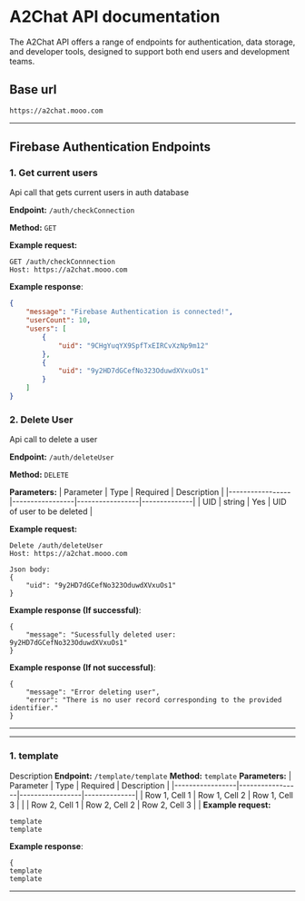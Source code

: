 # A2Chat API documentation 
The A2Chat API offers a range of endpoints for authentication, data storage, and developer tools, designed to support both end users and development teams.
## Base url 
```
https://a2chat.mooo.com
```
---
## Firebase Authentication Endpoints 
### 1. Get current users 
Api call that gets current users in  auth database <br>

**Endpoint:** `/auth/checkConnection`  

**Method:** `GET`  

**Example request:**
```
GET /auth/checkConnnection
Host: https://a2chat.mooo.com
```
**Example response**: 
```json
{
    "message": "Firebase Authentication is connected!",
    "userCount": 10,
    "users": [
        {
            "uid": "9CHgYuqYX9SpfTxEIRCvXzNp9m12"
        },
        {
            "uid": "9y2HD7dGCefNo323OduwdXVxuOs1"
        }
    ]
}
```

### 2. Delete User 
Api call to delete a user 

**Endpoint:** `/auth/deleteUser`

**Method:** `DELETE`

**Parameters:**
| Parameter       | Type            | Required        | Description  |
|-----------------|-----------------|-----------------|--------------|
|  UID            | string          | Yes             | UID of user to be deleted |

**Example request:**
```
Delete /auth/deleteUser
Host: https://a2chat.mooo.com

Json body: 
{
    "uid": "9y2HD7dGCefNo323OduwdXVxuOs1"
}
```

**Example response (If successful)**: 
```
{
    "message": "Sucessfully deleted user: 9y2HD7dGCefNo323OduwdXVxuOs1"
}
```
**Example response (If not successful)**: 
```
{
    "message": "Error deleting user",
    "error": "There is no user record corresponding to the provided identifier."
}
```
---






















---
### 1. template 
Description
**Endpoint:** `/template/template`
**Method:** `template`
**Parameters:**
| Parameter       | Type            | Required        | Description  |
|-----------------|-----------------|-----------------|--------------|
| Row 1, Cell 1   | Row 1, Cell 2   | Row 1, Cell 3   |              |
| Row 2, Cell 1   | Row 2, Cell 2   | Row 2, Cell 3   |              |
**Example request:**
```
template
template 
```
**Example response**: 
```
{
template 
template 
```
---




